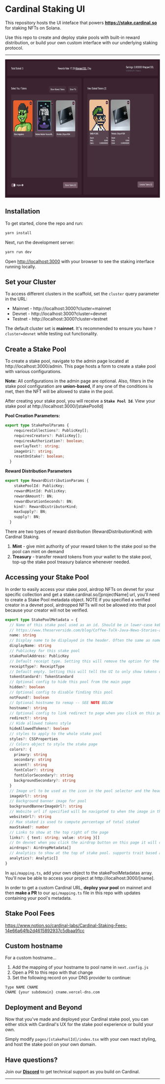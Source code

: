 # Cardinal Staking UI

This repository hosts the UI inteface that powers **https://stake.cardinal.so** for staking NFTs on Solana.

Use this repo to create and deploy stake pools with built-in reward distribution, or build your own custom interface with our underlying staking protocol.


---

<div style="text-align: center; width: 100%;">
  <img style="height: 450px" src="./images/staking.png" />
</div>

## Installation

To get started, clone the repo and run:

```bash
yarn install
```

Next, run the development server:

```bash
yarn run dev
```

Open [http://localhost:3000](http://localhost:3000) with your browser to see the staking interface running locally.

## Set your Cluster

To access different clusters in the scaffold, set the `cluster` query parameter in the URL:

- Mainnet - http://localhost:3000?cluster=mainnet
- Devnet - http://localhost:3000?cluster=devnet
- Testnet - http://localhost:3000?cluster=testnet

The default cluster set is **mainnet**. It's recommended to ensure you have `?cluster=devnet` while testing out functionality.

## Create a Stake Pool

To create a stake pool, navigate to the admin page located at http://localhost:3000/admin. This page hosts a form to create a stake pool with various configurations.

**Note:** All configurations in the admin page are optional. Also, filters in the stake pool configuration are **union-based**, if any one of the conditions is met, then the NFT will be allowed to stake in the pool.

After creating your stake pool, you will receive a **`Stake Pool Id`**. View your stake pool at http://localhost:3000/[stakePoolId]

**Pool Creation Parameters:**

```typescript
export type StakePoolParams {
    requiresCollections?: PublicKey[];
    requiresCreators?: PublicKey[];
    requiresAuthorization?: boolean;
    overlayText?: string;
    imageUri?: string;
    resetOnStake?: boolean;
  }
```

**Reward Distribution Parameters**

```typescript
export type RewardDistributionParams {
    stakePoolId: PublicKey;
    rewardMintId: PublicKey;
    rewardAmount?: BN;
    rewardDurationSeconds?: BN;
    kind?: RewardDistributorKind;
    maxSupply?: BN;
    supply?: BN;
  }
```

There are two types of reward distribution (RewardDistributionKind) with Cardinal Staking.

1. **Mint** - give mint authority of your reward token to the stake pool so the pool can mint on demand
2. **Treasury** - transfer reward tokens from your wallet to the stake pool, top-up the stake pool treasury balance whenever needed.

## Accessing your Stake Pool

In order to easily access your stake pool, airdrop NFTs on devnet for your specific collection and get a stake.cardinal.so/[projectName] url, you'll need to create a Stake Pool metadata object. NOTE if you specified a verified creator in a devnet pool, airdropped NFTs will not be allowed into that pool because your creator will not be verified.

```typescript
export type StakePoolMetadata = {
  // Name of this stake pool used as an id. Should be in lower-case kebab-case since it is used in the URL as /{name}
  // https://www.theserverside.com/blog/Coffee-Talk-Java-News-Stories-and-Opinions/Why-you-should-make-kebab-case-a-URL-naming-convention-best-practice
  name: string
  // Display name to be displayed in the header. Often the same as name but with capital letters and spaces
  displayName: string
  // Publickey for this stake pool
  stakePoolAddress: PublicKey
  // Default receipt type. Setting this will remove the option for the user to choose which receipt type to use
  receiptType?: ReceiptType
  // Default empty. Setting this will tell the UI to only show tokens of that standard. Supports fungible or non-fungible
  tokenStandard?: TokenStandard
  // Optional config to hide this pool from the main page
  hidden?: boolean
  // Optional config to disable finding this pool
  notFound?: boolean
  // Optional hostname to remap -- SEE NOTE BELOW
  hostname?: string
  // Optional config to link redirect to page when you click on this pool
  redirect?: string
  // Hide allowed tokens style
  hideAllowedTokens?: boolean
  // styles to apply to the whole stake pool
  styles?: CSSProperties
  // Colors object to style the stake page
  colors?: {
    primary: string
    secondary: string
    accent?: string
    fontColor?: string
    fontColorSecondary?: string
    backgroundSecondary?: string
  }
  // Image url to be used as the icon in the pool selector and the header
  imageUrl?: string
  // Background banner image for pool
  backgroundBannerImageUrl?: string
  // Website url if specified will be navigated to when the image in the header is clicked
  websiteUrl?: string
  // Max staked is used to compute percentage of total staked
  maxStaked?: number
  // Links to show at the top right of the page
  links?: { text: string; value: string }[]
  // On devnet when you click the airdrop button on this page it will clone NFTs with this metadata and airdrop to the user
  airdrops?: AirdropMetadata[]
  // Analytics to show at the top of stake pool. supports trait based analytics and overall tokens data
  analytics?: Analytic[]
}
```

In `api/mapping.ts`, add your own object to the stakePoolMetadatas array. You'll now be able to access your project at http://localhost:3000/[name].

In order to get a custom Cardinal URL, **deploy your pool** on mainnet and then **make a PR** to our `api/mapping.ts` file in this repo with updates containing your pool's metadata.

## Stake Pool Fees
https://www.notion.so/cardinal-labs/Cardinal-Staking-Fees-14e66a64fb2d4615892937c5dbaa91cc

## Custom hostname

For a custom hostname...

1. Add the mapping of your hostname to pool name in `next.config.js`
2. Open a PR to this repo with that change
3. Set the following record on your DNS provider to continue:
```
Type NAME CNAME
CNAME {your subdomain} cname.vercel-dns.com
```

## Deployment and Beyond

Now that you've made and deployed your Cardinal stake pool, you can either stick with Cardinal's UX for the stake pool experience or build your own.

Simply modify `pages/[stakePoolId]/index.tsx` with your own react styling, and host the stake pool on your own domain.

## Have questions?

Join our **[Discord](https://discord.gg/7NuTbsvvUh)** to get technical support as you build on Cardinal.

---
